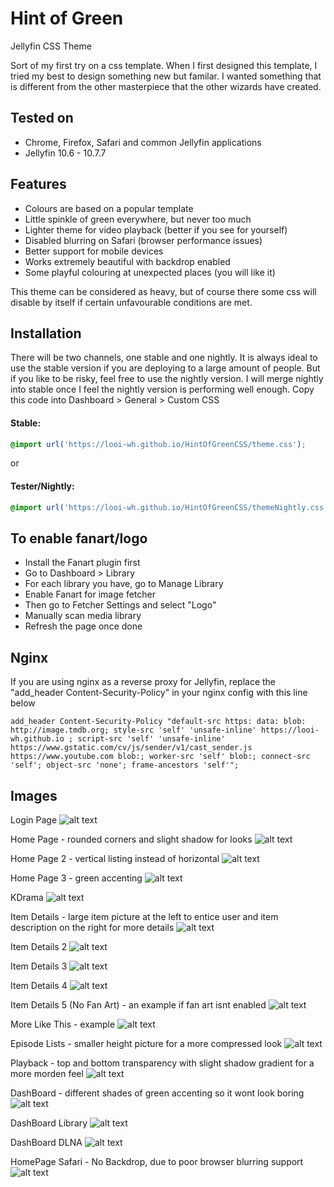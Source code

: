 # Hint of Green
Jellyfin CSS Theme

Sort of my first try on a css template. When I first designed this template, I tried my best to design something new but familar. I wanted something that is different from the other masterpiece that the other wizards have created.

## Tested on
- Chrome, Firefox, Safari and common Jellyfin applications
- Jellyfin 10.6 - 10.7.7

## Features
- Colours are based on a popular template
- Little spinkle of green everywhere, but never too much
- Lighter theme for video playback (better if you see for yourself)
- Disabled blurring on Safari (browser performance issues)
- Better support for mobile devices
- Works extremely beautiful with backdrop enabled
- Some playful colouring at unexpected places (you will like it)

This theme can be considered as heavy, but of course there some css will disable by itself if certain unfavourable conditions are met.

## Installation
There will be two channels, one stable and one nightly. It is always ideal to use the stable version if you are deploying to a large amount of people. But if you like to be risky, feel free to use the nightly version. I will merge nightly into stable once I feel the nightly version is performing well enough.
Copy this code into Dashboard > General > Custom CSS
#### Stable:
```css
@import url('https://looi-wh.github.io/HintOfGreenCSS/theme.css');
```
or
#### Tester/Nightly:
```css
@import url('https://looi-wh.github.io/HintOfGreenCSS/themeNightly.css');
```

## To enable fanart/logo
- Install the Fanart plugin first
- Go to Dashboard > Library
- For each library you have, go to Manage Library
- Enable Fanart for image fetcher
- Then go to Fetcher Settings and select "Logo"
- Manually scan media library
- Refresh the page once done

## Nginx
If you are using nginx as a reverse proxy for Jellyfin, replace the "add_header Content-Security-Policy" in your nginx config with this line below
```
add_header Content-Security-Policy "default-src https: data: blob: http://image.tmdb.org; style-src 'self' 'unsafe-inline' https://looi-wh.github.io ; script-src 'self' 'unsafe-inline' https://www.gstatic.com/cv/js/sender/v1/cast_sender.js https://www.youtube.com blob:; worker-src 'self' blob:; connect-src 'self'; object-src 'none'; frame-ancestors 'self'";
```

## Images
Login Page
![alt text](./Images/1-LoginPage.png)

Home Page - rounded corners and slight shadow for looks
![alt text](./Images/2-HomePage.png)

Home Page 2 - vertical listing instead of horizontal
![alt text](./Images/3-HomePage2.jpg)

Home Page 3 - green accenting
![alt text](./Images/4-HomePage3.png)

KDrama
![alt text](./Images/5-KDrama.jpg)

Item Details - large item picture at the left to entice user and item description on the right for more details
![alt text](./Images/6-ItemDetails.png)

Item Details 2
![alt text](./Images/7-ItemDetails2.png)

Item Details 3
![alt text](./Images/8-ItemDetails3.png)

Item Details 4
![alt text](./Images/9-ItemDetails4.png)

Item Details 5 (No Fan Art) - an example if fan art isnt enabled
![alt text](./Images/10-ItemDetails5(NoFanArt).png)

More Like This - example
![alt text](./Images/11-MoreLikeThis.png)

Episode Lists - smaller height picture for a more compressed look
![alt text](./Images/12-EpisodeLists.png)

Playback - top and bottom transparency with slight shadow gradient for a more morden feel
![alt text](./Images/13-Playback.png)

DashBoard - different shades of green accenting so it wont look boring
![alt text](./Images/14-Dashboard.png)

DashBoard Library
![alt text](./Images/15-DashboardLibrary.png)

DashBoard DLNA
![alt text](./Images/16-DashboardDLNA.png)

HomePage Safari - No Backdrop, due to poor browser blurring support
![alt text](./Images/17-HomePage(Safari).jpg)
